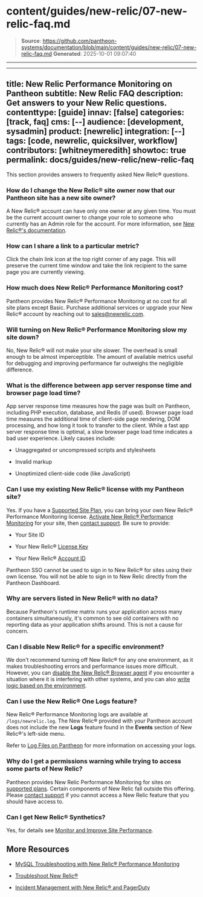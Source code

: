 # content/guides/new-relic/07-new-relic-faq.md

> **Source**: https://github.com/pantheon-systems/documentation/blob/main/content/guides/new-relic/07-new-relic-faq.md
> **Generated**: 2025-10-01 09:07:40

---

---
title: New Relic Performance Monitoring on Pantheon
subtitle: New Relic FAQ
description: Get answers to your New Relic questions.
contenttype: [guide]
innav: [false]
categories: [track, faq]
cms: [--]
audience: [development, sysadmin]
product: [newrelic]
integration: [--]
tags: [code, newrelic, quicksilver, workflow]
contributors: [whitneymeredith]
showtoc: true
permalink: docs/guides/new-relic/new-relic-faq
---

This section provides answers to frequently asked New Relic&reg; questions.

### How do I change the New Relic&reg; site owner now that our Pantheon site has a new site owner?

A New Relic&reg; account can have only one owner at any given time. You must be the current account owner to change your role to someone who currently has an Admin role for the account. For more information, see [New Relic&reg;'s documentation](https://docs.newrelic.com/docs/accounts-partnerships/accounts/account-billing-usage/change-account-owner).

### How can I share a link to a particular metric?

Click the chain link icon at the top right corner of any page. This will preserve the current time window and take the link recipient to the same page you are currently viewing.

### How much does New Relic&reg; Performance Monitoring cost?

Pantheon provides New Relic&reg; Performance Monitoring at no cost for all site plans except Basic. Purchase additional services or upgrade your New Relic&reg; account by reaching out to [sales@newrelic.com](mailto:sales@newrelic.com).

### Will turning on New Relic&reg; Performance Monitoring slow my site down?

No, New Relic&reg; will not make your site slower. The overhead is small enough to be almost imperceptible. The amount of available metrics useful for debugging and improving performance far outweighs the negligible difference.

### What is the difference between app server response time and browser page load time?

App server response time measures how the page was built on Pantheon, including PHP execution, database, and Redis (if used). Browser page load time measures the additional time of client-side page rendering, DOM processing, and how long it took to transfer to the client. While a fast app server response time is optimal, a slow browser page load time indicates a bad user experience. Likely causes include:

- Unaggregated or uncompressed scripts and stylesheets

- Invalid markup

- Unoptimized client-side code (like JavaScript)

### Can I use my existing New Relic&reg; license with my Pantheon site?

Yes. If you have a [Supported Site Plan](#supported-site-plans), you can bring your own New Relic&reg; Performance Monitoring license. [Activate New Relic&reg; Performance Monitoring](#activate-new-relic-performance-monitoring) for your site, then [contact support](/guides/support/contact-support/). Be sure to provide:

- Your Site ID

- Your New Relic&reg; [License Key](https://docs.newrelic.com/docs/accounts/install-new-relic/account-setup/license-key#finding)

- Your New Relic&reg; [Account ID](https://docs.newrelic.com/docs/accounts/install-new-relic/account-setup/account-id#finding)

<Alert title="Note"  type="info" >

Pantheon SSO cannot be used to sign in to New Relic&reg; for sites using their own license. You will not be able to sign in to New Relic directly from the Pantheon Dashboard.

</Alert>

### Why are servers listed in New Relic&reg; with no data?

Because Pantheon's runtime matrix runs your application across many containers simultaneously, it's common to see old containers with no reporting data as your application shifts around. This is not a cause for concern.

### Can I disable New Relic&reg; for a specific environment?

We don't recommend turning off New Relic&reg; for any one environment, as it makes troubleshooting errors and performance issues more difficult. However, you can [disable the New Relic&reg; Browser agent](/guides/new-relic/troubleshoot-new-relic#disable-new-relic-browser-monitoring-agent) if you encounter a situation where it is interfering with other systems, and you can also [write logic based on the environment](/guides/php/wp-config-php#environment-specific-configuration).

### Can I use the New Relic&reg; One Logs feature?

New Relic&reg; Performance Monitoring logs are available at `/logs/newrelic.log`. The New Relic&reg; provided with your Pantheon account does not include the new **Logs** feature found in the **Events** section of New Relic&reg;'s left-side menu.

Refer to [Log Files on Pantheon](/guides/logs-pantheon) for more information on accessing your logs.

### Why do I get a permissions warning while trying to access some parts of New Relic?

Pantheon provides New Relic Performance Monitoring for sites on [supported plans](/guides/new-relic#supported-site-plans). Certain components of New Relic fall outside this offering. Please [contact support](/guides/support/contact-support/) if you cannot access a New Relic feature that you should have access to.

### Can I get New Relic&reg; Synthetics?

Yes, for details see [Monitor and Improve Site Performance](/guides/new-relic/monitor-new-relic/#configure-ping-monitors-synthetics-for-availability).

## More Resources

- [MySQL Troubleshooting with New Relic&reg; Performance Monitoring](/guides/new-relic/debug-mysql-new-relic)

- [Troubleshoot New Relic&reg;](/guides/new-relic/troubleshoot-new-relic)

- [Incident Management with New Relic&reg; and PagerDuty](/guides/pagerduty/)
